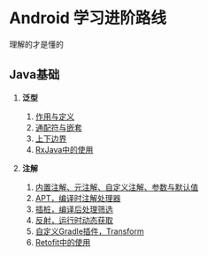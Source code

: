 # Android 学习进阶路线
理解的才是懂的

## Java基础

1. **泛型**
    1. [作用与定义](#)
    2. [通配符与嵌套](#)
    3. [上下边界](#)
    4. [RxJava中的使用](#)
	
2. **注解**
    1. [内置注解、元注解、自定义注解、参数与默认值](#)
    2. [APT，编译时注解处理器](#)
    3. [插桩，编译后处理筛选](#)
    4. [反射，运行时动态获取](#)
    5. [自定义Gradle插件，Transform](#)
    6. [Retofit中的使用](#)
